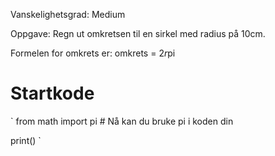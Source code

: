 Vanskelighetsgrad: Medium

Oppgave:
Regn ut omkretsen til en sirkel med radius på 10cm.

Formelen for omkrets er:
omkrets = 2*r*pi

# Startkode
`
from math import pi # Nå kan du bruke pi i koden din

print(<skriv inn formelen din her>)
`